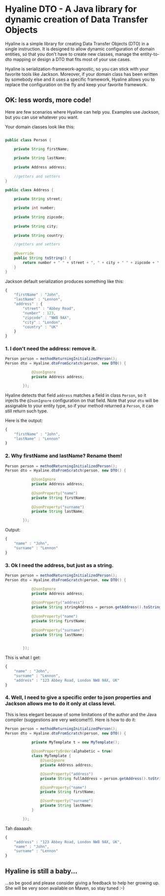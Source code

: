 Hyaline DTO - A Java library for dynamic creation of Data Transfer Objects 
=====================

Hyaline is a simple library for creating Data Transfer Objects (DTO) in a single instruction.
It is designed to allow dynamic configuration of domain entities, so that you don't have to create new classes,
manage the entity-to-dto mapping or design a DTO that fits most of your use cases.

Hyaline is serialization-framework-agnostic, so you can stick with your favorite tools like Jackson.
Moreover, if your domain class has been written by somebody else and it uses a specific framework, Hyaline allows you to replace the configuration on the fly and keep your favorite framework.

## OK: less words, more code!

Here are few scenarios where Hyaline can help you.
Examples use Jackson, but you can use whatever you want. 

Your domain classes look like this:

```java

public class Person {

	private String firstName;
	
	private String lastName;
	
	private Address address;
	
	//getters and setters	
}	

public class Address {

	private String street;
	
	private int number;
	
	private String zipcode;
	
	private String city;
	
	private String country;

	//getters and setters
	
	@Override
	public String toString() {
		return number + " " + street + ", " + city + " " + zipcode + ", " + country;
	}
}	

```	
Jackson default serialization produces something like this:

```javascript
{
	"firstName" : "John",
	"lastName" : "Lennon",
	"address" : {
		"street" : "Abbey Road",
		"number" : 123,
		"zipcode" : "NW8 9AX",
		"city" : "London",
		"country" : "UK"
	}
}
```

### 1. I don't need the address: remove it.

```java
Person person = methodReturningInitializedPerson();
Person dto = Hyaline.dtoFromScratch(person, new DTO() {

			@JsonIgnore
			private Address address;

		});

```
Hyaline detects that field `address` matches a field in class `Person`, so it injects the `@JsonIgnore` configuration on that field.
Note that your `dto` will be assignable to your entity type, so if your method returned a `Person`, 
it can still return such type.

Here is the output:

```javascript
{
	"firstName" : "John",
	"lastName" : "Lennon"
}
```

### 2. Why firstName and lastName? Rename them!

```java
Person person = methodReturningInitializedPerson();
Person dto = Hyaline.dtoFromScratch(person, new DTO() {

			@JsonIgnore
			private Address address;
			
			@JsonProperty("name")
			private String firstName;
			
			@JsonProperty("surname")
			private String lastName;

		});

```
Output:

```javascript
{
	"name" : "John",
	"surname" : "Lennon"
}
```

### 3. Ok I need the address, but just as a string.

```java
Person person = methodReturningInitializedPerson();
Person dto = Hyaline.dtoFromScratch(person, new DTO() {

			@JsonIgnore
			private Address address;
			
			@JsonProperty("address")
			private String stringAddress = person.getAddress().toString();
			
			@JsonProperty("name")
			private String firstName;
			
			@JsonProperty("surname")
			private String lastName;
			

		});

```
This is what I get:

```javascript
{
	"name" : "John",
	"surname" : "Lennon",
	"address" : "123 Abbey Road, London NW8 9AX, UK"
}
```

### 4. Well, I need to give a specific order to json properties and Jackson allows me to do it only at class level.

This is less elegant because of some limitations of the author and the Java compiler (suggestions are very welcome!!!).
Here is how to do it:

```java
Person person = methodReturningInitializedPerson();
Person dto = Hyaline.dtoFromScratch(person, new DTO() {

			private MyTemplate t = new MyTemplate();
			
			@JsonPropertyOrder(alphabetic = true)
			class MyTemplate {
				@JsonIgnore
				private Address address;

				@JsonProperty("address")
				private String fullAddress = person.getAddress().toString();

				@JsonProperty("name")
				private String firstName;

				@JsonProperty("surname")
				private String lastName;
			}

		});

```
Tah daaaaah:

```javascript
{
	"address" : "123 Abbey Road, London NW8 9AX, UK",
	"name" : "John",
	"surname" : "Lennon"
}
```

## Hyaline is still a baby...

...so be good and please consider giving a feedback to help her growing up.
She will be very soon available on Maven, so stay tuned :-)


